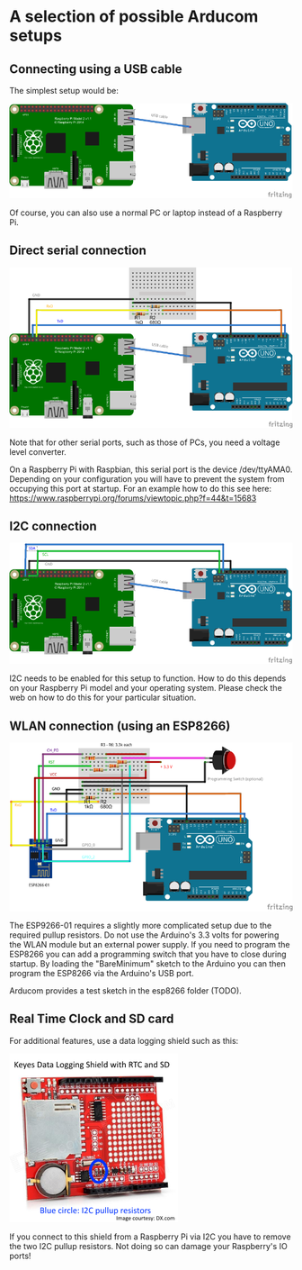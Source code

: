 A selection of possible Arducom setups
======================================

Connecting using a USB cable
----------------------------

The simplest setup would be:

![Raspberry Pi - USB - Arduino Uno](Raspberry-USB-Arduino.png)

Of course, you can also use a normal PC or laptop instead of a Raspberry Pi.

Direct serial connection
------------------------

![Raspberry Pi - UART - Arduino Uno](Raspberry-UART-Arduino.png)

Note that for other serial ports, such as those of PCs, you need a voltage level converter.

On a Raspberry Pi with Raspbian, this serial port is the device /dev/ttyAMA0. Depending on your configuration
you will have to prevent the system from occupying this port at startup.
For an example how to do this see here: https://www.raspberrypi.org/forums/viewtopic.php?f=44&t=15683

I2C connection
--------------

![Raspberry Pi - I2C - Arduino Uno](Raspberry-I2C-Arduino.png)

I2C needs to be enabled for this setup to function. How to do this depends on your Raspberry Pi model
and your operating system. Please check the web on how to do this for your particular situation.

WLAN connection (using an ESP8266)
----------------------------------

![ESP8266 - Arduino Uno](ESP8266-Arduino.png)

The ESP9266-01 requires a slightly more complicated setup due to the required pullup resistors.
Do not use the Arduino's 3.3 volts for powering the WLAN module but an external power supply.
If you need to program the ESP8266 you can add a programming switch that you have to close during startup.
By loading the "BareMinimum" sketch to the Arduino you can then program the ESP8266 via the Arduino's USB port.

Arducom provides a test sketch in the esp8266 folder (TODO).

Real Time Clock and SD card
---------------------------

For additional features, use a data logging shield such as this:

![Keyes Data Logging Shield](Keyes-Data-Logging-Shield.png)

If you connect to this shield from a Raspberry Pi via I2C you have to remove the two I2C pullup resistors.
Not doing so can damage your Raspberry's IO ports!
